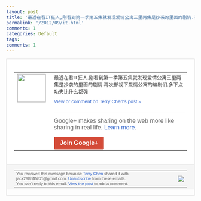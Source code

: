 ```yaml
---
layout: post
title: '最近在看IT狂人,刚看到第一季第五集就发现爱情公寓三里两集是抄袭的里面的剧情.再次...'
permalink: '/2012/09/it.html'
comments: 1
categories: Default
tags: 
comments: 1
---
```

<div style="border:solid 1px #dfdfdf;color:#686868;font:13px Arial"><div style="background-color:#fff;padding:20px;"><table cellpadding="0" cellspacing="0"><tr><td style="padding-right:15px;vertical-align:top"><a href="https://plus.google.com/_/notifications/emlink?emrecipient=110200756825219614165&amp;emid=CNDVq6iIubICFUyA3godTQgAAA&amp;path=%2F108643996575278738906&amp;dt=1347762969593&amp;uob=8"><img height="75" src="https://lh3.googleusercontent.com/-KKRGTyJ5Bl0/AAAAAAAAAAI/AAAAAAAAEEY/jllxqER5dCk/s75-c-k-a/photo.jpg" style="border:solid 1px #cccccc;" width="75"/></a></td><td style="width:578px;color:#333;font:13px Arial;vertical-align:top"><div style="padding-bottom:10px">最近在看IT狂人,刚看到第一季第五集就发<wbr/>现爱情公寓三里两集是抄袭的里面的剧情.再<wbr/>次鄙视下爱情公寓的编剧们,多下点功夫比什<wbr/>么都强</div><a href="https://plus.google.com/_/notifications/emlink?emrecipient=110200756825219614165&amp;emid=CNDVq6iIubICFUyA3godTQgAAA&amp;path=%2F108643996575278738906%2Fposts%2F2BVkeGnztYr%3Fgpinv%3DAMIXal9LvgI_iABR3MbBTYOM7W2s7nDINRg2ZLQTNyXaQGZYe0mSAJby7tDfd0YbMtCH37ySG_3uf-97ZhKojlPc5X3DmhUwc3gJegxW8tua_V1w5f6Q-PI&amp;dt=1347762969593&amp;uob=8" style="color:#3366CC;text-decoration:none">View or comment on Terry Chen's post »</a><div style="margin-top:20px;border-top:solid 1px #dfdfdf"><div style="padding:15px 0;color:#686868;font:16px Arial">Google+ makes sharing on the web more like sharing in real life. <a href="http://www.google.com/+/learnmore/" style="color:#3366CC;text-decoration:none">Learn more</a>.</div><a href="https://plus.google.com/_/notifications/emlink?emrecipient=110200756825219614165&amp;emid=CNDVq6iIubICFUyA3godTQgAAA&amp;path=%2F%3Fgpinv%3DAMIXal9LvgI_iABR3MbBTYOM7W2s7nDINRg2ZLQTNyXaQGZYe0mSAJby7tDfd0YbMtCH37ySG_3uf-97ZhKojlPc5X3DmhUwc3gJegxW8tua_V1w5f6Q-PI&amp;dt=1347762969593&amp;uob=8" style="display:inline-block;padding:7px 15px;background-color:#d44b38; color:#fff;font-size:16px; font-weight:bold;border-radius:2px;-webkit-border-radius:2px; -moz-border-radius:2px;border:solid 1px #c43b28; white-space:nowrap;text-decoration:none">Join Google+</a></div></td></tr></table></div><div style="border-top:solid 1px #dfdfdf;padding:0 20px; background-color:#f5f5f5"><table cellpadding="0" cellspacing="0" style="height:50px"><tbody><tr><td style="vertical-align:middle;width:100%; color:#636363;font:11px Arial; line-height:120%">You received this message because <a href="https://plus.google.com/_/notifications/emlink?emrecipient=110200756825219614165&amp;emid=CNDVq6iIubICFUyA3godTQgAAA&amp;path=%2F108643996575278738906%3Fgpinv%3DAMIXal9LvgI_iABR3MbBTYOM7W2s7nDINRg2ZLQTNyXaQGZYe0mSAJby7tDfd0YbMtCH37ySG_3uf-97ZhKojlPc5X3DmhUwc3gJegxW8tua_V1w5f6Q-PI&amp;dt=1347762969593&amp;uob=8" style="color:#3366CC;text-decoration:none">Terry Chen</a> shared it with jack29834582t@gmail.com. <a href="https://plus.google.com/_/notifications/emlink?emrecipient=110200756825219614165&amp;emid=CNDVq6iIubICFUyA3godTQgAAA&amp;path=%2F_%2Fnonplus%2Femailsettings%3Fgpinv%3DAMIXal9LvgI_iABR3MbBTYOM7W2s7nDINRg2ZLQTNyXaQGZYe0mSAJby7tDfd0YbMtCH37ySG_3uf-97ZhKojlPc5X3DmhUwc3gJegxW8tua_V1w5f6Q-PI%26est%3DADH5u8ULS9-MSLlWvfHEB6kS9Dtn64w6-dUnOhTVapy5I6OeirluaSVKv_0p0XdFXbq1imT3hbmdi7ZfqYXsWWyg5pq0-5xqW1YCSFa7yoyAgISxNvNEt36hZGhejc-izM14IBoZougPXEa_aZddeMaUUJ8QWzKZWQ&amp;dt=1347762969593&amp;uob=8" style="color:#3366CC;text-decoration:none">Unsubscribe</a> from these emails.<br/>You can't reply to this email. <a href="https://plus.google.com/_/notifications/emlink?emrecipient=110200756825219614165&amp;emid=CNDVq6iIubICFUyA3godTQgAAA&amp;path=%2F108643996575278738906%2Fposts%2F2BVkeGnztYr%3Fgpinv%3DAMIXal9LvgI_iABR3MbBTYOM7W2s7nDINRg2ZLQTNyXaQGZYe0mSAJby7tDfd0YbMtCH37ySG_3uf-97ZhKojlPc5X3DmhUwc3gJegxW8tua_V1w5f6Q-PI&amp;dt=1347762969593&amp;uob=8" style="color:#3366CC;text-decoration:none">View the post</a> to add a comment.<br/></td><td><img src="https://ssl.gstatic.com/s2/oz/images/notifications/logo/google-plus-6617a72bb36cc548861652780c9e6ff1.png"/></td></tr></tbody></table></div></div>